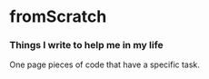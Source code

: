 # fromScratch

### Things I write to help me in my life

One page pieces of code that have a specific task.
